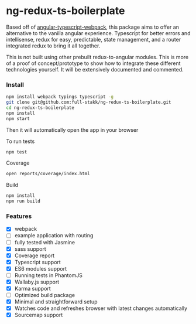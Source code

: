 # ng-redux-ts-boilerplate

Based off of [angular-typescript-webpack](https://github.com/brechtbilliet/angular-typescript-webpack), this package aims to offer an alternative to the vanilla angular experience. Typescript for better errors and intellisense, redux for easy, predictable, state management, and a router integrated redux to bring it all together.

This is not built using other prebuilt redux-to-angular modules. This is more of a proof of concept/prototype to show how to integrate these different technologies yourself. It will be extensively documented and commented.

### Install

```sh
npm install webpack typings typescript -g
git clone git@github.com:full-stakk/ng-redux-ts-boilerplate.git
cd ng-redux-ts-boilerplate
npm install
npm start
```

Then it will automatically open the app in your browser

To run tests

```sh
npm test
```

Coverage

```sh
open reports/coverage/index.html
```

Build
```sh
npm install
npm run build
```


### Features

- [x] webpack
- [ ] example application with routing
- [ ] fully tested with Jasmine
- [x] sass support
- [x] Coverage report
- [x] Typescript support
- [x] ES6 modules support
- [ ] Running tests in PhantomJS
- [x] Wallaby.js support
- [x] Karma support
- [ ] Optimized build package
- [x] Minimal and straightforward setup
- [x] Watches code and refreshes browser with latest changes automatically
- [x] Sourcemap support
